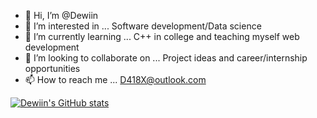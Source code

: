 - 👋 Hi, I’m @Dewiin
- 👀 I’m interested in ... Software development/Data science
- 🌱 I’m currently learning ... C++ in college and teaching myself web development
- 💞️ I’m looking to collaborate on ... Project ideas and career/internship opportunities
- 📫 How to reach me ... D418X@outlook.com

<!--
Dewiin/Dewiin is a ✨ special ✨ repository because its `README.md` (this file) appears on your GitHub profile.
You can click the Preview link to take a look at your changes.
-->

[![Dewiin's GitHub stats](https://github-readme-stats.vercel.app/api?username=Dewiin&show_icons=true&theme=radical)](https://github.com/anuraghazra/github-readme-stats)
